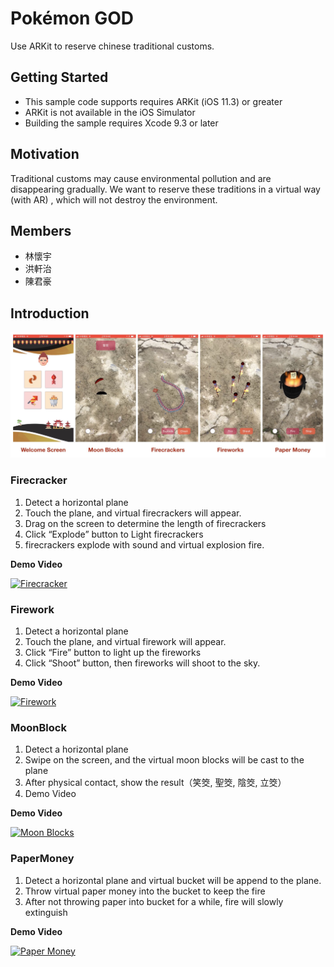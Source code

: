 # Pokémon GOD

Use ARKit to reserve chinese traditional customs. 

## Getting Started
* This sample code supports requires ARKit (iOS 11.3) or greater
* ARKit is not available in the iOS Simulator
* Building the sample requires Xcode 9.3 or later

## Motivation
Traditional customs may cause environmental pollution and are disappearing gradually. We want to reserve these traditions in a virtual way (with AR) , which will not destroy the environment. 
## Members
 - 林懷宇	
 - 洪軒治
 - 陳君豪

## Introduction

![intro](firecracker/Intro/intro.jpeg "Intro")

### Firecracker
1. Detect a horizontal plane
2. Touch the plane, and virtual firecrackers will appear.
3. Drag on the screen to determine the length of firecrackers
4. Click “Explode” button to Light firecrackers
5. firecrackers explode with sound and virtual explosion fire.

**Demo Video**

[![Firecracker](https://img.youtube.com/vi/49TQCL7-Aqw/0.jpg)](https://www.youtube.com/watch?v=49TQCL7-Aqw)

### Firework
1. Detect a horizontal plane
2. Touch the plane, and virtual firework will appear.
3. Click “Fire” button to light up the fireworks
4. Click “Shoot” button, then fireworks will shoot to the sky.
 
**Demo Video**

[![Firework](https://img.youtube.com/vi/IpUGPW3YkXs/0.jpg)](https://www.youtube.com/watch?v=IpUGPW3YkXs)


### MoonBlock
1. Detect a horizontal plane
2. Swipe on the screen, and the virtual moon blocks will be cast to the plane
3. After physical contact, show the result（笑筊, 聖筊, 陰筊, 立筊）
4. Demo Video
 
**Demo Video**

[![Moon Blocks](https://img.youtube.com/vi/KNET_xxWbA4/0.jpg)](https://www.youtube.com/watch?v=KNET_xxWbA4)

### PaperMoney
1. Detect a horizontal plane and virtual bucket will be append to the plane.
2. Throw virtual paper money into the bucket to keep the fire
3. After not throwing paper into bucket for a while, fire will slowly extinguish
 
**Demo Video**

[![Paper Money](https://img.youtube.com/vi/z7acM1_dKIk/0.jpg)](https://www.youtube.com/watch?v=z7acM1_dKIk)
